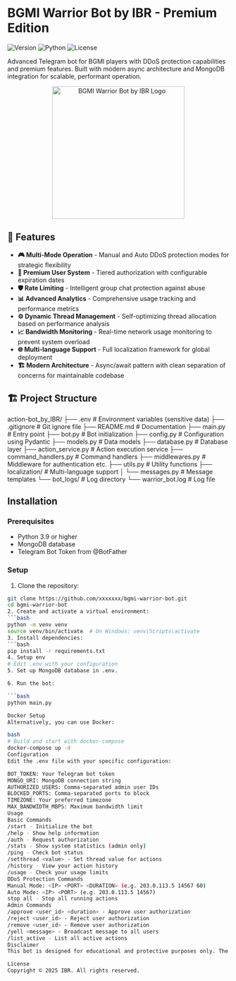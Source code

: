 # BGMI Warrior Bot by IBR - Premium Edition

![Version](https://img.shields.io/badge/version-2.0.0-blue)
![Python](https://img.shields.io/badge/python-3.9+-green)
![License](https://img.shields.io/badge/license-Proprietary-red)

Advanced Telegram bot for BGMI players with DDoS protection capabilities and premium features. Built with modern async architecture and MongoDB integration for scalable, performant operation.

<p align="center">
  <img src="https://i.imgur.com/YourLogoHere.png" alt="BGMI Warrior Bot by IBR Logo" width="300">
</p>

## 🚀 Features

- **🎮 Multi-Mode Operation** - Manual and Auto DDoS protection modes for strategic flexibility
- **👑 Premium User System** - Tiered authorization with configurable expiration dates
- **🛡️ Rate Limiting** - Intelligent group chat protection against abuse
- **📊 Advanced Analytics** - Comprehensive usage tracking and performance metrics
- **⚙️ Dynamic Thread Management** - Self-optimizing thread allocation based on performance analysis
- **📈 Bandwidth Monitoring** - Real-time network usage monitoring to prevent system overload
- **🌐 Multi-language Support** - Full localization framework for global deployment
- **🏗️ Modern Architecture** - Async/await pattern with clean separation of concerns for maintainable codebase

## 🏗️ Project Structure
action-bot_by_IBR/
├── .env # Environment variables (sensitive data) 
├── .gitignore # Git ignore file 
├── README.md # Documentation 
├── main.py # Entry point 
├── bot.py # Bot initialization 
├── config.py # Configuration using Pydantic 
├── models.py # Data models
├── database.py # Database layer 
├── action_service.py # Action execution service
├── command_handlers.py # Command handlers
├── middlewares.py # Middleware for authentication etc.
├── utils.py # Utility functions
├── localization/ # Multi-language support
│ └── messages.py # Message templates
└── bot_logs/ # Log directory
└── warrior_bot.log # Log file


## Installation

### Prerequisites

- Python 3.9 or higher
- MongoDB database
- Telegram Bot Token from @BotFather

### Setup

1. Clone the repository:
```bash
git clone https://github.com/xxxxxxx/bgmi-warrior-bot.git
cd bgmi-warrior-bot
2. Create and activate a virtual environment:
```bash
python -m venv venv
source venv/bin/activate  # On Windows: venv\Scripts\activate
3. Install dependencies:
```bash
pip install -r requirements.txt
4. Setup env
# Edit .env with your configuration
5. Set up MongoDB database in .env.

6. Run the bot:

```bash
python main.py

Docker Setup
Alternatively, you can use Docker:

bash
# Build and start with docker-compose
docker-compose up -d
Configuration
Edit the .env file with your specific configuration:

BOT_TOKEN: Your Telegram bot token
MONGO_URI: MongoDB connection string
AUTHORIZED_USERS: Comma-separated admin user IDs
BLOCKED_PORTS: Comma-separated ports to block
TIMEZONE: Your preferred timezone
MAX_BANDWIDTH_MBPS: Maximum bandwidth limit
Usage
Basic Commands
/start - Initialize the bot
/help - Show help information
/auth - Request authorization
/stats - Show system statistics (admin only)
/ping - Check bot status
/setthread <value> - Set thread value for actions
/history - View your action history
/usage - Check your usage limits
DDoS Protection Commands
Manual Mode: <IP> <PORT> <DURATION> (e.g. 203.0.113.5 14567 60)
Auto Mode: <IP> <PORT> (e.g. 203.0.113.5 14567)
stop all - Stop all running actions
Admin Commands
/approve <user_id> <duration> - Approve user authorization
/reject <user_id> - Reject user authorization
/remove <user_id> - Remove user authorization
/yell <message> - Broadcast message to all users
/list_active - List all active actions
Disclaimer
This bot is designed for educational and protective purposes only. The authors do not condone any illegal use of this software. Use responsibly.

License
Copyright © 2025 IBR. All rights reserved.